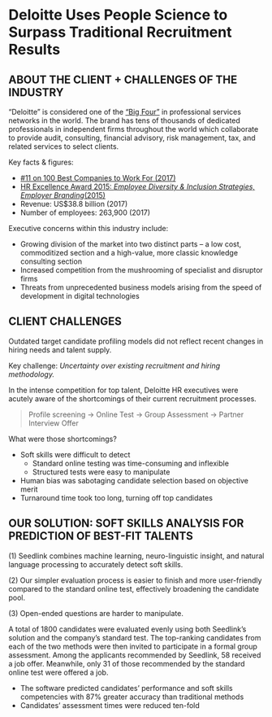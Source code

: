 # Deloitte Uses People Science to Surpass Traditional Recruitment Results

## ABOUT THE CLIENT + CHALLENGES OF THE INDUSTRY

“Deloitte” is considered one of the [“Big Four”](https://en.wikipedia.org/wiki/Big_Four_accounting_firms) in professional services networks in the world. The brand has tens of thousands of dedicated professionals in independent firms throughout the world which collaborate to provide audit, consulting, financial advisory, risk management, tax, and related services to select clients.

Key facts & figures:
* [#11 on 100 Best Companies to Work For (2017)](http://fortune.com/best-companies/deloitte/)
* [HR Excellence Award 2015: _Employee Diversity & Inclusion Strategies, Employer Branding_(2015)](https://www2.deloitte.com/ru/en/pages/about-deloitte/articles/deloitte-in-rankings.html)
* Revenue: US$38.8 billion (2017)
* Number of employees: 263,900 (2017)

Executive concerns within this industry include:
* Growing division of the market into two distinct parts – a low cost, commoditized section and a high-value, more classic knowledge consulting section
* Increased competition from the mushrooming of specialist and disruptor firms
* Threats from unprecedented business models arising from the speed of development in digital technologies

## CLIENT CHALLENGES

Outdated target candidate profiling models did not reflect recent changes in hiring needs and talent supply.

Key challenge: *Uncertainty over existing recruitment and hiring methodology.*

In the intense competition for top talent, Deloitte HR executives were acutely aware of the shortcomings of their current recruitment processes.

> Profile screening → Online Test → Group Assessment → Partner Interview Offer

What were those shortcomings?
* Soft skills were difficult to detect
	* Standard online testing was time-consuming and inflexible
	* Structured tests were easy to manipulate
* Human bias was sabotaging candidate selection based on objective merit
* Turnaround time took too long, turning off top candidates

## OUR SOLUTION: SOFT SKILLS ANALYSIS FOR PREDICTION OF BEST-FIT TALENTS

(1) Seedlink combines machine learning, neuro-linguistic insight, and natural language processing to accurately detect soft skills.

(2) Our simpler evaluation process is easier to finish and more user-friendly compared to the standard online test, effectively broadening the candidate pool.

(3) Open-ended questions are harder to manipulate.

A total of 1800 candidates were evaluated evenly using both Seedlink’s solution and the company’s standard test. The top-ranking candidates from each of the two methods were then invited to participate in a formal group assessment. 
Among the applicants recommended by Seedlink, 58 received a job offer. Meanwhile, only 31 of those recommended by the standard online test were offered a job.
* The software predicted candidates’ performance and soft skills competencies with 87% greater accuracy than traditional methods
* Candidates’ assessment times were reduced ten-fold





